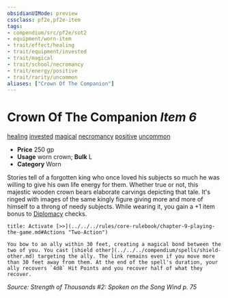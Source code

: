 ```yaml
---
obsidianUIMode: preview
cssclass: pf2e,pf2e-item
tags:
- compendium/src/pf2e/sot2
- equipment/worn-item
- trait/effect/healing
- trait/equipment/invested
- trait/magical
- trait/school/necromancy
- trait/energy/positive
- trait/rarity/uncommon
aliases: ["Crown Of The Companion"]
---
```

# Crown Of The Companion *Item 6*  
[healing](healing.md)  [invested](invested.md)  [magical](magical.md)  [necromancy](necromancy.md)  [positive](positive.md)  [uncommon](uncommon.md)  

- **Price** 250 gp
- **Usage** worn crown; **Bulk** L
- **Category** Worn

Stories tell of a forgotten king who once loved his subjects so much he was willing to give his own life energy for them. Whether true or not, this majestic wooden crown bears elaborate carvings depicting that tale. It's ringed with images of the same kingly figure giving more and more of himself to a throng of needy subjects. While wearing it, you gain a +1 item bonus to [Diplomacy](../../skills.md#Diplomacy) checks.

```ad-embed-ability
title: Activate [>>](../../../rules/core-rulebook/chapter-9-playing-the-game.md#Actions "Two-Action")

You bow to an ally within 30 feet, creating a magical bond between the two of you. You cast [shield other](../../../compendium/spells/shield-other.md) targeting the ally. The link remains even if you move more than 30 feet away from them. At the end of the spell's duration, your ally recovers `4d8` Hit Points and you recover half of what they recover.
```

*Source: Strength of Thousands #2: Spoken on the Song Wind p. 75*

